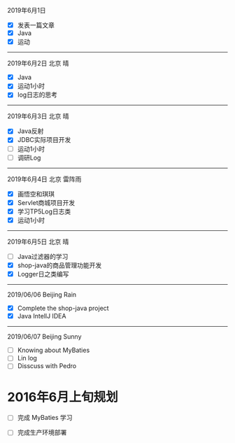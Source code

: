 2019年6月1日
- [x] 发表一篇文章
- [x] Java
- [x] 运动

---

2019年6月2日 北京 晴
- [x] Java
- [x] 运动1小时
- [x] log日志的思考

---

 2019年6月3日 北京 晴
- [x] Java反射
- [x] JDBC实际项目开发
- [ ] 运动1小时
- [ ] 调研Log

---

2019年6月4日 北京 雷阵雨
- [x] 画悟空和琪琪
- [x] Servlet商城项目开发
- [x] 学习TP5Log日志类
- [x] 运动1小时

---
2019年6月5日 北京 晴
- [ ] Java过滤器的学习
- [x] shop-java的商品管理功能开发
- [x] Logger日之类编写

---

2019/06/06 Beijing  Rain
- [x] Complete the shop-java project
- [x] Java IntellJ IDEA

---

2019/06/07 Beijing Sunny
- [ ] Knowing about MyBaties
- [ ] Lin log
- [ ] Disscuss with Pedro

# 2016年6月上旬规划
- [ ] 完成 MyBaties 学习
- [ ] 完成生产环境部署

